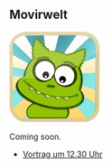 ## Movirwelt

<p class="logo"><img src="assets/img/movirwelt.png" /></p>

Coming soon.

* [Vortrag um 12.30 Uhr](ablauf.html)
